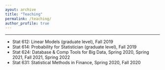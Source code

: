 ```yaml
---
ayout: archive
title: "Teaching"
permalink: /teaching/
author_profile: true
---
```


***
* Stat 612: Linear Models (graduate level), Fall 2019
* Stat 614: Probability for Statistician (graduate level), Fall 2019
* Stat 624: Database & Comp Tools for Big Data, Spring 2020, Spring 2021, Fall 2021, Spring 2022
* Stat 631: Statistical Methods in Finance, Spring 2020, Fall 2020
